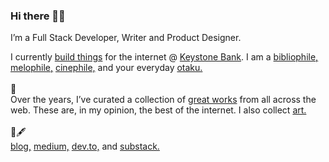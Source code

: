 ### Hi there 👋🏾 

I’m a Full Stack Developer, Writer and Product Designer.

I currently <a href='https://danielchima.com/projects'>build things</a> for the internet @ <a href='https://www.keystonebankng.com/' target='_blank'>Keystone Bank</a>. I am a <a href='https://www.goodreads.com/review/list/112872457-chima-daniel' target='_blank'>bibliophile,</a> <a href='https://open.spotify.com/user/xyggj57mzmnmx51g1qkit74bo?si=1kgEEoxYTneS2iLN53AVEg' target='_blank'>melophile,</a> <a href='https://letterboxd.com/dxnhima/films/' target='_blank'>cinephile,</a> and your everyday <a href='https://myanimelist.net/animelist/dxnchima' target='_blank'>otaku.</a> <br/><br/>
    🌟<br/>
Over the years, I’ve curated a collection of <a href='/bestof'>great works</a> from all across the web. These are, in my opinion, the best of the internet. I also collect <a href='https://www.notion.so/78df0ecf0cea473a84eb7f99f34c7470?v=b4a56d75a1a545b688b2ef45242d1665' target='_blank'>art.</a>
    <br /><br /> 📄🖋<br/><a href='/collection'>blog,</a> <a href='https://medium.com/@dxnchima' target='_blank'>medium,</a>
    <a href='https://dev.to/dxnchima' target='_blank'>dev.to,</a> and <a href='https://desolationweb.substack.com/' target='_blank'>substack.</a>

<!--
**dchima/dchima** is a ✨ _special_ ✨ repository because its `README.md` (this file) appears on your GitHub profile.

Here are some ideas to get you started:

- 🔭 I’m currently working on ...
- 🌱 I’m currently learning ...
- 👯 I’m looking to collaborate on ...
- 🤔 I’m looking for help with ...
- 💬 Ask me about ...
- 📫 How to reach me: ...
- 😄 Pronouns: ...
- ⚡ Fun fact: ...
-->
